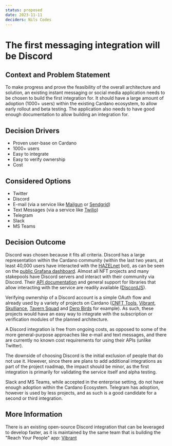 ```yaml
---
status: proposed
date: 2023-11-11
deciders: Nils Codes
---
```

# The first messaging integration will be Discord

## Context and Problem Statement

To make progress and prove the feasibility of the overall architecture and solution, an existing instant messaging or social media application needs to be chosen to build the first integration for. It should have a large amount of adoption (1000+ users) within the existing Cardano ecosystem, to allow early rollout and beta testing. The application also needs to have good enough documentation to allow building an integration for.

## Decision Drivers

* Proven user-base on Cardano
* 1000+ users
* Easy to integrate
* Easy to verify ownership
* Cost

## Considered Options

* Twitter
* Discord
* E-mail (via a service like [Mailgun](https://mailgun.com) or [Sendgrid](https://sendgrid.com))
* Text Messages (via a service like [Twilio](https://twilio.com))
* Telegram
* Slack
* MS Teams

## Decision Outcome

Discord was chosen because it fits all criteria. Discord has a large representation within the Cardano community (within the last two years, at least 40,000 users have interacted with the [HAZELnet](https://www.vibrantnet.io) bot), as can be seen on the [public Grafana dashboard](https://hazelpool.grafana.net/public-dashboards/37b024d96570451780c6354f70944b47). Almost all NFT projects and many stakepools have Discord servers and interact with their community via Discord. Their [API documentation](https://discord.com/developers/docs/intro) and general support for libraries that allow interacting with the service are readily available ([DiscordJS](https://discord.js.org)).

Verifying ownership of a Discord account is a simple OAuth flow and already used by a variety of projects on Cardano ([CNFT Tools](https://cnft.tools), [Vibrant](https://www.vibrantnet.io), [Skulliance](https://skulliance.io), [Tavern Squad](https://tavernsquad.io) and [Derp Birds](https://derpbirds.io) for example). As such, these projects would have an easy way to integrate with the subscription or verification modules of the planned architecture.

A Discord integration is free from ongoing costs, as opposed to some of the more general-purpose approaches like e-mail and text messages, and there are currently no known cost requirements for using their APIs (unlike Twitter).

The downside of choosing Discord is the initial exclusion of people that do not use it. However, since there are plans to add additional integrations as part of the project roadmap, the impact should be minor, as the first integration is primarily for validating the service itself and alpha testing.

Slack and MS Teams, while accepted in the enterprise setting, do not have enough adoption within the Cardano Ecosystem. Telegram has adoption, however is used by less projects, and as such is a good candidate for a second or third integration.

## More Information

There is an existing open-source Discord integration that can be leveraged to develop faster, as it is maintained by the same team that is building the "Reach Your People" app: [Vibrant](https://www.github.com/nilscodes/hazelnet)